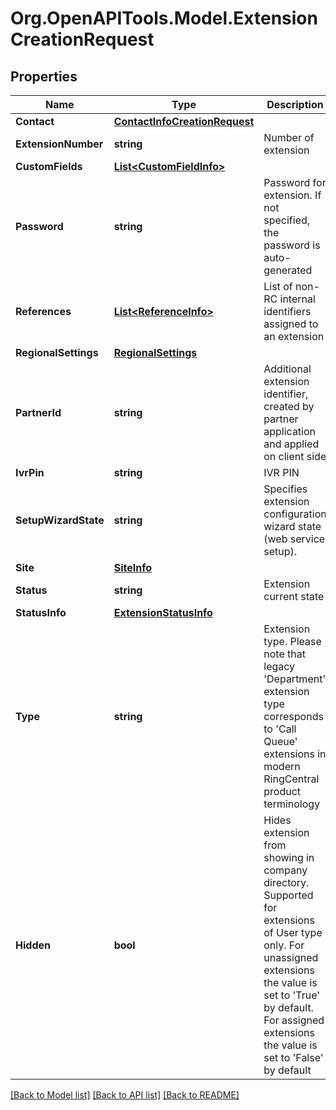 
# Org.OpenAPITools.Model.ExtensionCreationRequest

## Properties

Name | Type | Description | Notes
------------ | ------------- | ------------- | -------------
**Contact** | [**ContactInfoCreationRequest**](ContactInfoCreationRequest.md) |  | [optional] 
**ExtensionNumber** | **string** | Number of extension | [optional] 
**CustomFields** | [**List&lt;CustomFieldInfo&gt;**](CustomFieldInfo.md) |  | [optional] 
**Password** | **string** | Password for extension. If not specified, the password is auto-generated | [optional] 
**References** | [**List&lt;ReferenceInfo&gt;**](ReferenceInfo.md) | List of non-RC internal identifiers assigned to an extension | [optional] 
**RegionalSettings** | [**RegionalSettings**](RegionalSettings.md) |  | [optional] 
**PartnerId** | **string** | Additional extension identifier, created by partner application and applied on client side | [optional] 
**IvrPin** | **string** | IVR PIN | [optional] 
**SetupWizardState** | **string** | Specifies extension configuration wizard state (web service setup). | [optional] [default to SetupWizardStateEnum.NotStarted]
**Site** | [**SiteInfo**](SiteInfo.md) |  | [optional] 
**Status** | **string** | Extension current state | [optional] 
**StatusInfo** | [**ExtensionStatusInfo**](ExtensionStatusInfo.md) |  | [optional] 
**Type** | **string** | Extension type. Please note that legacy &#39;Department&#39; extension type corresponds to &#39;Call Queue&#39; extensions in modern RingCentral product terminology | [optional] 
**Hidden** | **bool** | Hides extension from showing in company directory. Supported for extensions of User type only. For unassigned extensions the value is set to &#39;True&#39; by default. For assigned extensions the value is set to &#39;False&#39; by default | [optional] 

[[Back to Model list]](../README.md#documentation-for-models)
[[Back to API list]](../README.md#documentation-for-api-endpoints)
[[Back to README]](../README.md)

